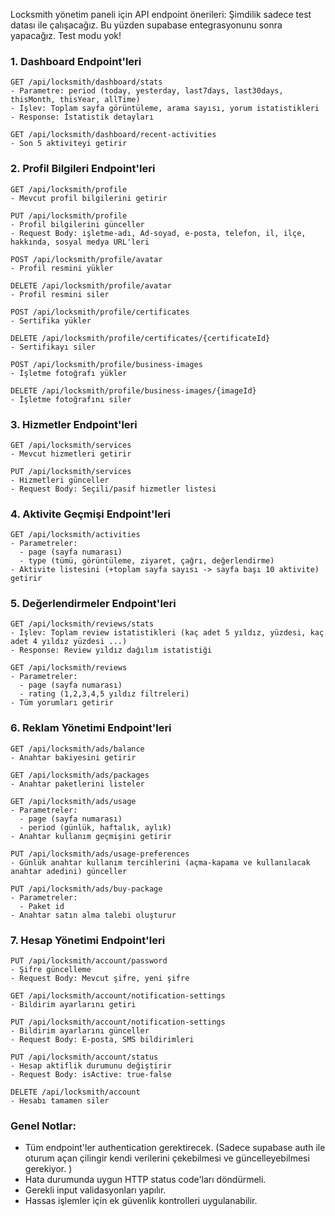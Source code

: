Locksmith yönetim paneli için API endpoint önerileri:
Şimdilik sadece test datası ile çalışacağız. Bu yüzden supabase entegrasyonunu sonra yapacağız. 
Test modu yok!


### 1. Dashboard Endpoint'leri
```
GET /api/locksmith/dashboard/stats
- Parametre: period (today, yesterday, last7days, last30days, thisMonth, thisYear, allTime)
- İşlev: Toplam sayfa görüntüleme, arama sayısı, yorum istatistikleri
- Response: İstatistik detayları

GET /api/locksmith/dashboard/recent-activities
- Son 5 aktiviteyi getirir
```

### 2. Profil Bilgileri Endpoint'leri
```
GET /api/locksmith/profile
- Mevcut profil bilgilerini getirir

PUT /api/locksmith/profile
- Profil bilgilerini günceller
- Request Body: işletme-adı, Ad-soyad, e-posta, telefon, il, ilçe, hakkında, sosyal medya URL'leri

POST /api/locksmith/profile/avatar
- Profil resmini yükler

DELETE /api/locksmith/profile/avatar
- Profil resmini siler

POST /api/locksmith/profile/certificates
- Sertifika yükler

DELETE /api/locksmith/profile/certificates/{certificateId}
- Sertifikayı siler

POST /api/locksmith/profile/business-images
- İşletme fotoğrafı yükler

DELETE /api/locksmith/profile/business-images/{imageId}
- İşletme fotoğrafını siler
```

### 3. Hizmetler Endpoint'leri
```
GET /api/locksmith/services
- Mevcut hizmetleri getirir

PUT /api/locksmith/services
- Hizmetleri günceller
- Request Body: Seçili/pasif hizmetler listesi
```

### 4. Aktivite Geçmişi Endpoint'leri
```
GET /api/locksmith/activities
- Parametreler: 
  - page (sayfa numarası)
  - type (tümü, görüntüleme, ziyaret, çağrı, değerlendirme)
- Aktivite listesini (+toplam sayfa sayısı -> sayfa başı 10 aktivite) getirir
```

### 5. Değerlendirmeler Endpoint'leri
```
GET /api/locksmith/reviews/stats
- İşlev: Toplam review istatistikleri (kaç adet 5 yıldız, yüzdesi, kaç adet 4 yıldız yüzdesi ...)
- Response: Review yıldız dağılım istatistiği

GET /api/locksmith/reviews
- Parametreler:
  - page (sayfa numarası)
  - rating (1,2,3,4,5 yıldız filtreleri)
- Tüm yorumları getirir
```

### 6. Reklam Yönetimi Endpoint'leri
```
GET /api/locksmith/ads/balance
- Anahtar bakiyesini getirir

GET /api/locksmith/ads/packages
- Anahtar paketlerini listeler

GET /api/locksmith/ads/usage
- Parametreler:
  - page (sayfa numarası)
  - period (günlük, haftalık, aylık)
- Anahtar kullanım geçmişini getirir

PUT /api/locksmith/ads/usage-preferences
- Günlük anahtar kullanım tercihlerini (açma-kapama ve kullanılacak anahtar adedini) günceller

PUT /api/locksmith/ads/buy-package
- Parametreler:
  - Paket id
- Anahtar satın alma talebi oluşturur
```

### 7. Hesap Yönetimi Endpoint'leri
```
PUT /api/locksmith/account/password
- Şifre güncelleme
- Request Body: Mevcut şifre, yeni şifre

GET /api/locksmith/account/notification-settings
- Bildirim ayarlarını getiri

PUT /api/locksmith/account/notification-settings
- Bildirim ayarlarını günceller
- Request Body: E-posta, SMS bildirimleri

PUT /api/locksmith/account/status
- Hesap aktiflik durumunu değiştirir
- Request Body: isActive: true-false

DELETE /api/locksmith/account
- Hesabı tamamen siler
```

### Genel Notlar:
- Tüm endpoint'ler authentication gerektirecek. (Sadece supabase auth ile oturum açan çilingir kendi verilerini çekebilmesi ve güncelleyebilmesi gerekiyor. )
- Hata durumunda uygun HTTP status code'ları döndürmeli.
- Gerekli input validasyonları yapılır.
- Hassas işlemler için ek güvenlik kontrolleri uygulanabilir.